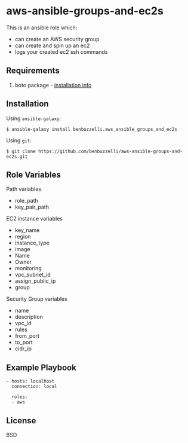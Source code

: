 # aws-ansible-groups-and-ec2s
This is an ansible role which:
* can create an AWS security group
* can create and spin up an ec2
* logs your created ec2 ssh commands

Requirements
------------

  1. boto package - [installation info](https://pypi.org/project/boto/)
  
Installation
------------

Using `ansible-galaxy`:

`$ ansible-galaxy install benbuzzelli.aws_ansible_groups_and_ec2s`

Using `git`:

`$ git clone https://github.com/benbuzzelli/aws-ansible-groups-and-ec2s.git`

Role Variables
--------------

Path variables
* role_path
* key_pair_path
  
EC2 instance variables
* key_name
* region
* instance_type
* image
* Name
* Owner
* monitoring
* vpc_subnet_id
* assign_public_ip
* group

Security Group variables
* name
* description
* vpc_id
* rules
* from_port
* to_port
* cidr_ip

Example Playbook
----------------

```
- hosts: localhost
  connection: local

  roles:
  - aws
```

License
-------

BSD
